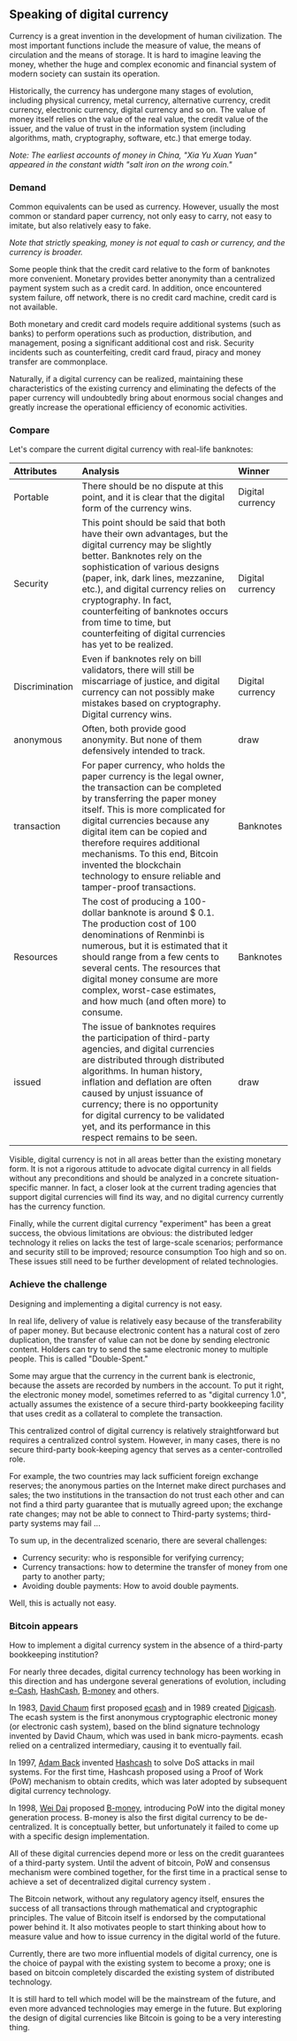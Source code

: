 ## Speaking of digital currency

Currency is a great invention in the development of human civilization. The most important functions include the measure of value, the means of circulation and the means of storage. It is hard to imagine leaving the money, whether the huge and complex economic and financial system of modern society can sustain its operation.

Historically, the currency has undergone many stages of evolution, including physical currency, metal currency, alternative currency, credit currency, electronic currency, digital currency and so on. The value of money itself relies on the value of the real value, the credit value of the issuer, and the value of trust in the information system (including algorithms, math, cryptography, software, etc.) that emerge today.

*Note: The earliest accounts of money in China, "Xia Yu Xuan Yuan" appeared in the constant width "salt iron on the wrong coin."*

### Demand

Common equivalents can be used as currency. However, usually the most common or standard paper currency, not only easy to carry, not easy to imitate, but also relatively easy to fake.

*Note that strictly speaking, money is not equal to cash or currency, and the currency is broader.*

Some people think that the credit card relative to the form of banknotes more convenient. Monetary provides better anonymity than a centralized payment system such as a credit card. In addition, once encountered system failure, off network, there is no credit card machine, credit card is not available.

Both monetary and credit card models require additional systems (such as banks) to perform operations such as production, distribution, and management, posing a significant additional cost and risk. Security incidents such as counterfeiting, credit card fraud, piracy and money transfer are commonplace.

Naturally, if a digital currency can be realized, maintaining these characteristics of the existing currency and eliminating the defects of the paper currency will undoubtedly bring about enormous social changes and greatly increase the operational efficiency of economic activities.

### Compare

Let's compare the current digital currency with real-life banknotes:

| Attributes | Analysis | Winner |
| :--- | :--- | :--- |
| Portable | There should be no dispute at this point, and it is clear that the digital form of the currency wins. | Digital currency |
| Security | This point should be said that both have their own advantages, but the digital currency may be slightly better. Banknotes rely on the sophistication of various designs (paper, ink, dark lines, mezzanine, etc.), and digital currency relies on cryptography. In fact, counterfeiting of banknotes occurs from time to time, but counterfeiting of digital currencies has yet to be realized. | Digital currency |
| Discrimination | Even if banknotes rely on bill validators, there will still be miscarriage of justice, and digital currency can not possibly make mistakes based on cryptography. Digital currency wins. | Digital currency |
| anonymous | Often, both provide good anonymity. But none of them defensively intended to track. | draw |
| transaction | For paper currency, who holds the paper currency is the legal owner, the transaction can be completed by transferring the paper money itself. This is more complicated for digital currencies because any digital item can be copied and therefore requires additional mechanisms. To this end, Bitcoin invented the blockchain technology to ensure reliable and tamper-proof transactions. | Banknotes |
| Resources | The cost of producing a 100-dollar banknote is around $ 0.1. The production cost of 100 denominations of Renminbi is numerous, but it is estimated that it should range from a few cents to several cents. The resources that digital money consume are more complex, worst-case estimates, and how much (and often more) to consume. | Banknotes |
| issued | The issue of banknotes requires the participation of third-party agencies, and digital currencies are distributed through distributed algorithms. In human history, inflation and deflation are often caused by unjust issuance of currency; there is no opportunity for digital currency to be validated yet, and its performance in this respect remains to be seen. | draw |

Visible, digital currency is not in all areas better than the existing monetary form. It is not a rigorous attitude to advocate digital currency in all fields without any preconditions and should be analyzed in a concrete situation-specific manner. In fact, a closer look at the current trading agencies that support digital currencies will find its way, and no digital currency currently has the currency function.

Finally, while the current digital currency "experiment" has been a great success, the obvious limitations are obvious: the distributed ledger technology it relies on lacks the test of large-scale scenarios; performance and security still to be improved; resource consumption Too high and so on. These issues still need to be further development of related technologies.

### Achieve the challenge

Designing and implementing a digital currency is not easy.

In real life, delivery of value is relatively easy because of the transferability of paper money. But because electronic content has a natural cost of zero duplication, the transfer of value can not be done by sending electronic content. Holders can try to send the same electronic money to multiple people. This is called "Double-Spent."

Some may argue that the currency in the current bank is electronic, because the assets are recorded by numbers in the account. To put it right, the electronic money model, sometimes referred to as "digital currency 1.0", actually assumes the existence of a secure third-party bookkeeping facility that uses credit as a collateral to complete the transaction.

This centralized control of digital currency is relatively straightforward but requires a centralized control system. However, in many cases, there is no secure third-party book-keeping agency that serves as a center-controlled role.

For example, the two countries may lack sufficient foreign exchange reserves; the anonymous parties on the Internet make direct purchases and sales; the two institutions in the transaction do not trust each other and can not find a third party guarantee that is mutually agreed upon; the exchange rate changes; may not be able to connect to Third-party systems; third-party systems may fail ...

To sum up, in the decentralized scenario, there are several challenges:

* Currency security: who is responsible for verifying currency;
* Currency transactions: how to determine the transfer of money from one party to another party;
* Avoiding double payments: How to avoid double payments.

Well, this is actually not easy.

### Bitcoin appears

How to implement a digital currency system in the absence of a third-party bookkeeping institution?

For nearly three decades, digital currency technology has been working in this direction and has undergone several generations of evolution, including [e-Cash](http://www.hit.bme.hu/~buttyan/courses/BMEVIHIM219/2009/Chaum.BlindSigForPayment.1982.PDF), [HashCash](http://en.wikipedia.org/wiki/Hashcash), [B-money](http://www.weidai.com/bmoney.txt) and others.

In 1983, [David Chaum](https://en.wikipedia.org/wiki/David_Chaum) first proposed [ecash](http://www.hit.bme.hu/~buttyan/courses/BMEVIHIM219/2009/Chaum.BlindSigForPayment.1982.PDF) and in 1989 created [Digicash](https://en.wikipedia.org/wiki/Digicash). The ecash system is the first anonymous cryptographic electronic money (or electronic cash system), based on the blind signature technology invented by David Chaum, which was used in bank micro-payments. ecash relied on a centralized intermediary, causing it to eventually fail.

In 1997, [Adam Back](https://en.wikipedia.org/wiki/Adam_Back) invented [Hashcash](http://en.wikipedia.org/wiki/Hashcash) to solve DoS attacks in mail systems. For the first time, Hashcash proposed using a Proof of Work (PoW) mechanism to obtain credits, which was later adopted by subsequent digital currency technology.

In 1998, [Wei Dai](http://www.weidai.com) proposed [B-money](http://www.weidai.com/bmoney.txt), introducing PoW into the digital money generation process. B-money is also the first digital currency to be de-centralized. It is conceptually better, but unfortunately it failed to come up with a specific design implementation.

All of these digital currencies depend more or less on the credit guarantees of a third-party system. Until the advent of bitcoin, PoW and consensus mechanism were combined together, for the first time in a practical sense to achieve a set of decentralized digital currency system .

The Bitcoin network, without any regulatory agency itself, ensures the success of all transactions through mathematical and cryptographic principles. The value of Bitcoin itself is endorsed by the computational power behind it. It also motivates people to start thinking about how to measure value and how to issue currency in the digital world of the future.

Currently, there are two more influential models of digital currency, one is the choice of paypal with the existing system to become a proxy; one is based on bitcoin completely discarded the existing system of distributed technology.

It is still hard to tell which model will be the mainstream of the future, and even more advanced technologies may emerge in the future. But exploring the design of digital currencies like Bitcoin is going to be a very interesting thing.
